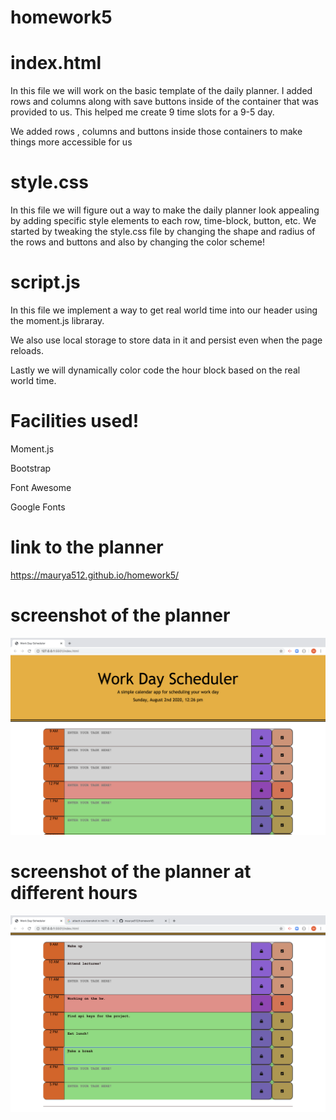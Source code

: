 # homework5

# index.html
<p> In this file we will work on the basic template of the daily planner. 
I added rows and columns along with save buttons inside of the container that was provided to us. 
This helped me create 9 time slots for a 9-5 day. </p>
<p>We added rows , columns and buttons inside those containers to make things more accessible for us

# style.css
<p> In this file we will figure out a way to make the daily planner look appealing by adding specific style elements to each row, time-block, button, etc. 
We started by tweaking the style.css file by changing the shape and radius of the rows and buttons and also by changing the color scheme! </p>

# script.js
<p>In this file we implement a way to get real world time into our header using the moment.js libraray. </p>
<p> We also use local storage to store data in it and persist even when the page reloads. </p>
<p> Lastly we will dynamically color code the hour block based on the real world time. </p>

# Facilities used! 
<p> Moment.js </p>
<p> Bootstrap </p>
<p> Font Awesome </p>
<p> Google Fonts </p>

# link to the planner
https://maurya512.github.io/homework5/

# screenshot of the planner 
![alt text](./assets/ss.png "Screenshot of the day planner")

# screenshot of the planner at different hours
![alt text](./assets/ss1.png "Screendhot of the day planner")